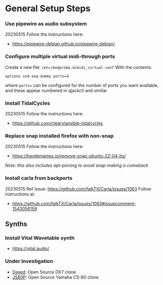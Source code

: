 # General Setup Steps

### Use pipewire as audio subsystem
20230515 Follow the instructions here:
 - https://pipewire-debian.github.io/pipewire-debian/

### Configure multiple virtual midi-through ports
Create a new file: `/etc/modprobe.d/midi_virtual.conf`
With the contents:
```
options snd-seq-dummy ports=4
```
where `ports=` can be configured for the number of ports you want available, and these appear numbered in qjackctl and similar

### Install TidalCycles
20230515 Follow the instructions here:
 - https://github.com/cleary/ansible-tidalcycles

### Replace snap installed firefox with non-snap
20230515 Follow the instructions here:
 - https://haydenjames.io/remove-snap-ubuntu-22-04-lts/

*Note: this also includes apt-pinning to avoid snap making a comeback*

### Install carla from backports
20230515 Ref Issue: https://github.com/falkTX/Carla/issues/1063
Follow instructions at:
 - https://github.com/falkTX/Carla/issues/1063#issuecomment-1543056159

## Synths

### Install Vital Wavetable synth
 - https://vital.audio/

### Under Investigation
- [Dexed](https://github.com/asb2m10/dexed): Open Source DX7 clone
- [JS80P](https://github.com/attilammagyar/js80p): Open Source Yamaha CS-80 clone
